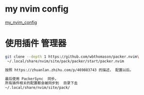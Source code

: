 
# my nvim config

[my_nvim_config](https://codeup.teambition.com/5fc4b8e3a3dbf859c88e39bf/study/nvim_config)

# 使用插件 管理器
```bash
git clone --depth 1 https://github.com/wbthomason/packer.nvim\
 ~/.local/share/nvim/site/pack/packer/start/packer.nvim

按照 https://zhuanlan.zhihu.com/p/469883743 的描述， 配置以后。 

最后使用 PackerSync  同步。 
所有插件相关的配置都会被同步到  目录下去
~/.local/share/nvim/site/pack/ 
```



